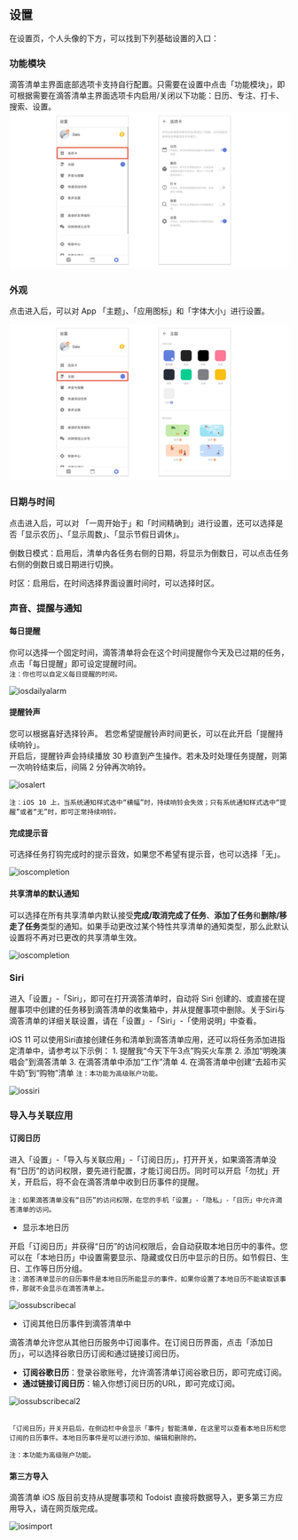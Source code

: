 ## 设置

在设置页，个人头像的下方，可以找到下列基础设置的入口：

### 功能模块
滴答清单主界面底部选项卡支持自行配置。只需要在设置中点击「功能模块」，即可根据需要在滴答清单主界面选项卡内启用/关闭以下功能：日历、专注、打卡、搜索、设置。
![tabbarand](../images/android/setting/tabbarand.png)

### 外观
点击进入后，可以对 App 「主题」、「应用图标」和「字体大小」进行设置。

![andtheme](../images/android/setting/andtheme.png)

### 日期与时间
点击进入后，可以对 「一周开始于」和「时间精确到」进行设置，还可以选择是否「显示农历」、「显示周数」、「显示节假日调休」。

倒数日模式：启用后，清单内各任务右侧的日期，将显示为倒数日，可以点击任务右侧的倒数日或日期进行切换。

时区：启用后，在时间选择界面设置时间时，可以选择时区。

### 声音、提醒与通知

#### 每日提醒

你可以选择一个固定时间，滴答清单将会在这个时间提醒你今天及已过期的任务，点击「每日提醒」即可设定提醒时间。 <br>`注：你也可以自定义每日提醒的时间。`

![iosdailyalarm](../../images/ios/account/dailyreminder.jpg)

#### 提醒铃声

您可以根据喜好选择铃声。
若您希望提醒铃声时间更长，可以在此开启「提醒持续响铃」。 <br>开启后，提醒铃声会持续播放 30 秒直到产生操作。若未及时处理任务提醒，则第一次响铃结束后，间隔 2 分钟再次响铃。

![iosalert](../../images/ios/account/ringtone.jpg)

`注：iOS 10 上，当系统通知样式选中“横幅”时，持续响铃会失效；只有系统通知样式选中“提醒”或者“无”时，即可正常持续响铃。`

#### 完成提示音

可选择任务打钩完成时的提示音效，如果您不希望有提示音，也可以选择「无」。 

![ioscompletion](../../images/ios/account/completionsound.jpg)

#### 共享清单的默认通知

可以选择在所有共享清单内默认接受**完成/取消完成了任务**、**添加了任务**和**删除/移走了任务**类型的通知。如果手动更改过某个特性共享清单的通知类型，那么此默认设置将不再对已更改的共享清单生效。 

![ioscompletion](../../images/ios/account/completionsound.jpg)

### Siri

进入「设置」-「Siri」，即可在打开滴答清单时，自动将 Siri 创建的、或直接在提醒事项中创建的任务移到滴答清单的收集箱中，并从提醒事项中删除。关于Siri与滴答清单的详细关联设置，请在「设置」-「Siri」-「使用说明」中查看。

iOS 11 可以使用Siri直接创建任务和清单到滴答清单应用，还可以将任务添加进指定清单中，请参考以下示例： 1. 提醒我“今天下午3点”购买火车票 2. 添加“明晚演唱会”到滴答清单 3. 在滴答清单中添加“工作”清单 4. 在滴答清单中创建“去超市买牛奶”到“购物”清单 `注：本功能为高级账户功能。`

![iossiri](../../images/ios/account/siri.jpg)

### 导入与关联应用

#### 订阅日历

进入「设置」-「导入与关联应用」-「订阅日历」，打开开关，如果滴答清单没有“日历”的访问权限，要先进行配置，才能订阅日历。同时可以开启「勿扰」开关，开启后，将不会在滴答清单中收到日历事件的提醒。

`注：如果滴答清单没有“日历”的访问权限，在您的手机「设置」-「隐私」-「日历」中允许滴答清单的访问。`

* 显示本地日历
 
 
 开启「订阅日历」并获得“日历”的访问权限后，会自动获取本地日历中的事件。您可以在「本地日历」中设置需要显示、隐藏或仅日历中显示的日历。如节假日、生日、工作等日历分组。
  <br >`注：滴答清单显示的日历事件是本地日历所能显示的事件，如果你设置了本地日历不能读取该事件，那就不会显示在滴答清单上。`

![iossubscribecal](../../images/ios/account/subscribecalendar1.jpg)

* 订阅其他日历事件到滴答清单中

 
 滴答清单允许您从其他日历服务中订阅事件。在订阅日历界面，点击「添加日历」，可以选择谷歌日历订阅和通过链接订阅日历。
  * **订阅谷歌日历**：登录谷歌账号，允许滴答清单订阅谷歌日历，即可完成订阅。
  * **通过链接订阅日历**：输入你想订阅日历的URL，即可完成订阅。

![iossubscribecal2](../../images/ios/account/subscribecalendar2.jpg)

<br>`「订阅日历」开关开启后，在侧边栏中会显示「事件」智能清单，在这里可以查看本地日历和您订阅的日历事件。本地日历事件是可以进行添加、编辑和删除的。`

`注：本功能为高级账户功能。`

#### 第三方导入

滴答清单 iOS 版目前支持从提醒事项和 Todoist 直接将数据导入，更多第三方应用导入，请在网页版完成。

![iosimport](../../images/ios/account/import.jpg)


